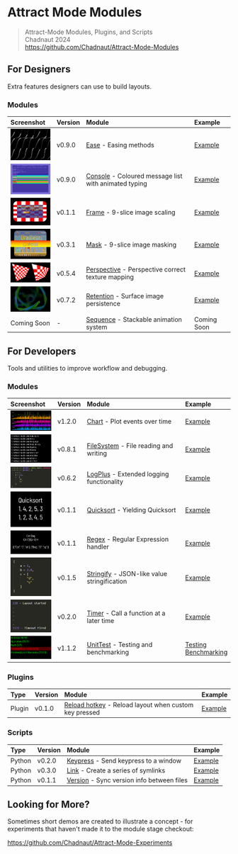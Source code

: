 # Attract Mode Modules

> Attract-Mode Modules, Plugins, and Scripts  
> Chadnaut 2024  
> https://github.com/Chadnaut/Attract-Mode-Modules

## For Designers

Extra features designers can use to build layouts.

### Modules

|Screenshot|Version|Module|Example|
|:-|:-|:-|:-|
|[<img src="./modules/ease/example.png" width="100"/>](./modules/ease/README.md)|v0.9.0|[Ease](./modules/ease/README.md) - Easing methods|[Example](./layouts/Example.Ease/)|
|[<img src="./modules/console/example.png" width="100"/>](./modules/console/README.md)|v0.9.0|[Console](./modules/console/README.md) - Coloured message list with animated typing|[Example](./layouts/Example.Console/)|
|[<img src="./modules/frame/example.png" width="100"/>](./modules/frame/README.md)|v0.1.1|[Frame](./modules/frame/README.md) - 9-slice image scaling|[Example](./layouts/Example.Frame/)|
|[<img src="./modules/mask/example.png" width="100"/>](./modules/mask/README.md)|v0.3.1|[Mask](./modules/mask/README.md) - 9-slice image masking|[Example](./layouts/Example.Mask/)|
|[<img src="./modules/perspective/example.png" width="100"/>](./modules/perspective/README.md)|v0.5.4|[Perspective](./modules/perspective/README.md) - Perspective correct texture mapping|[Example](./layouts/Example.Perspective/)|
|[<img src="./modules/retention/example.png" width="100"/>](./modules/retention/README.md)|v0.7.2|[Retention](./modules/retention/README.md) - Surface image persistence|[Example](./layouts/Example.Retention/)|
|Coming Soon|-|[Sequence](./modules/sequence/README.md) - Stackable animation system|Coming Soon|

## For Developers

Tools and utilities to improve workflow and debugging.

### Modules

|Screenshot|Version|Module|Example|
|:-|:-|:-|:-|
|[<img src="./modules/chart/example.png" width="100"/>](./modules/chart/README.md)|v1.2.0|[Chart](./modules/chart/README.md) - Plot events over time|[Example](./layouts/Example.Chart/)|
|[<img src="./modules/fs/example.png" width="100"/>](./modules/fs/README.md)|v0.8.1|[FileSystem](./modules/fs/README.md) - File reading and writing|[Example](./layouts/Example.FileSystem/)|
|[<img src="./modules/logplus/example.png" width="100"/>](./modules/logplus/README.md)|v0.6.2|[LogPlus](./modules/logplus/README.md) - Extended logging functionality|[Example](./layouts/Example.LogPlus/)|
|[<img src="./modules/quicksort/example.png" width="100"/>](./modules/quicksort/README.md)|v0.1.1|[Quicksort](./modules/quicksort/README.md) - Yielding Quicksort|[Example](./layouts/Example.Quicksort/)|
|[<img src="./modules/regex/example.png" width="100"/>](./modules/regex/README.md)|v0.1.1|[Regex](./modules/regex/README.md) - Regular Expression handler|[Example](./layouts/Example.Regex/)|
|[<img src="./modules/stringify/example.png" width="100"/>](./modules/stringify/README.md)|v0.1.5|[Stringify](./modules/stringify/README.md) - JSON-like value stringification|[Example](./layouts/Example.Stringify/)|
|[<img src="./modules/timer/example.png" width="100"/>](./modules/timer/README.md)|v0.2.0|[Timer](./modules/timer/README.md) - Call a function at a later time|[Example](./layouts/Example.Timer/)|
|[<img src="./modules/unittest/example.png" width="100"/>](./modules/unittest/README.md)|v1.1.2|[UnitTest](./modules/unittest/README.md) - Testing and benchmarking|[Testing](./layouts/Example.UnitTest/)<br>[Benchmarking](./layouts/Example.Benchmark/)|

### Plugins

|Type|Version|Module|Example|
|:-|:-|:-|:-|
|Plugin|v0.1.0|[Reload hotkey](./plugins/ReloadHotkey/README.md) - Reload layout when custom key pressed|[Example](./plugins/ReloadHotkey/README.md#quickstart)|

### Scripts

|Type|Version|Module|Example|
|:-|:-|:-|:-|
|Python|v0.2.0|[Keypress](./scripts/keypress/README.md) - Send keypress to a window|[Example](./scripts/keypress/README.md#example)|
|Python|v0.3.0|[Link](./scripts/link/README.md) - Create a series of symlinks|[Example](./scripts/link/README.md#example)|
|Python|v0.1.1|[Version](./scripts/version/README.md) - Sync version info between files|[Example](./scripts/version/README.md#example)|

## Looking for More?

Sometimes short demos are created to illustrate a concept - for experiments that haven't made it to the module stage checkout:

https://github.com/Chadnaut/Attract-Mode-Experiments
